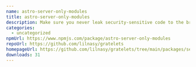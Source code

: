 ```yaml
---
name: astro-server-only-modules
title: astro-server-only-modules
description: Make sure you never leak security-sensitive code to the browser.
categories:
  - uncategorized
npmUrl: https://www.npmjs.com/package/astro-server-only-modules
repoUrl: https://github.com/lilnasy/gratelets
homepageUrl: https://github.com/lilnasy/gratelets/tree/main/packages/server-only-modules
downloads: 31
---
```

